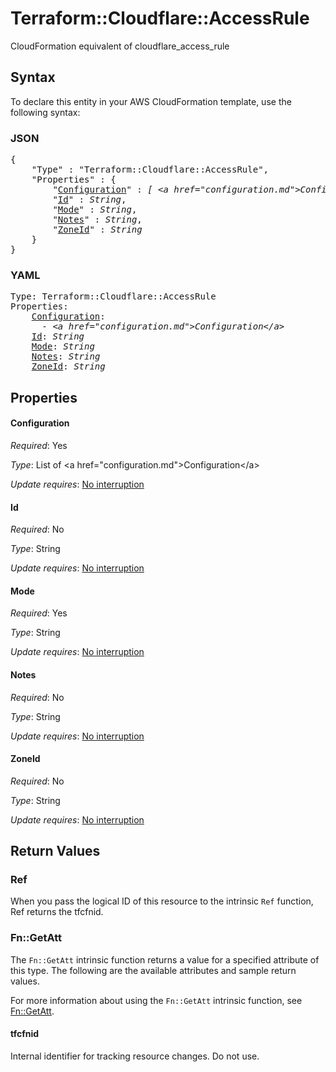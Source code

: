 # Terraform::Cloudflare::AccessRule

CloudFormation equivalent of cloudflare_access_rule

## Syntax

To declare this entity in your AWS CloudFormation template, use the following syntax:

### JSON

<pre>
{
    "Type" : "Terraform::Cloudflare::AccessRule",
    "Properties" : {
        "<a href="#configuration" title="Configuration">Configuration</a>" : <i>[ &lt;a href=&#34;configuration.md&#34;&gt;Configuration&lt;/a&gt;, ... ]</i>,
        "<a href="#id" title="Id">Id</a>" : <i>String</i>,
        "<a href="#mode" title="Mode">Mode</a>" : <i>String</i>,
        "<a href="#notes" title="Notes">Notes</a>" : <i>String</i>,
        "<a href="#zoneid" title="ZoneId">ZoneId</a>" : <i>String</i>
    }
}
</pre>

### YAML

<pre>
Type: Terraform::Cloudflare::AccessRule
Properties:
    <a href="#configuration" title="Configuration">Configuration</a>: <i>
      - &lt;a href=&#34;configuration.md&#34;&gt;Configuration&lt;/a&gt;</i>
    <a href="#id" title="Id">Id</a>: <i>String</i>
    <a href="#mode" title="Mode">Mode</a>: <i>String</i>
    <a href="#notes" title="Notes">Notes</a>: <i>String</i>
    <a href="#zoneid" title="ZoneId">ZoneId</a>: <i>String</i>
</pre>

## Properties

#### Configuration

_Required_: Yes

_Type_: List of &lt;a href=&#34;configuration.md&#34;&gt;Configuration&lt;/a&gt;

_Update requires_: [No interruption](https://docs.aws.amazon.com/AWSCloudFormation/latest/UserGuide/using-cfn-updating-stacks-update-behaviors.html#update-no-interrupt)

#### Id

_Required_: No

_Type_: String

_Update requires_: [No interruption](https://docs.aws.amazon.com/AWSCloudFormation/latest/UserGuide/using-cfn-updating-stacks-update-behaviors.html#update-no-interrupt)

#### Mode

_Required_: Yes

_Type_: String

_Update requires_: [No interruption](https://docs.aws.amazon.com/AWSCloudFormation/latest/UserGuide/using-cfn-updating-stacks-update-behaviors.html#update-no-interrupt)

#### Notes

_Required_: No

_Type_: String

_Update requires_: [No interruption](https://docs.aws.amazon.com/AWSCloudFormation/latest/UserGuide/using-cfn-updating-stacks-update-behaviors.html#update-no-interrupt)

#### ZoneId

_Required_: No

_Type_: String

_Update requires_: [No interruption](https://docs.aws.amazon.com/AWSCloudFormation/latest/UserGuide/using-cfn-updating-stacks-update-behaviors.html#update-no-interrupt)

## Return Values

### Ref

When you pass the logical ID of this resource to the intrinsic `Ref` function, Ref returns the tfcfnid.

### Fn::GetAtt

The `Fn::GetAtt` intrinsic function returns a value for a specified attribute of this type. The following are the available attributes and sample return values.

For more information about using the `Fn::GetAtt` intrinsic function, see [Fn::GetAtt](https://docs.aws.amazon.com/AWSCloudFormation/latest/UserGuide/intrinsic-function-reference-getatt.html).

#### tfcfnid

Internal identifier for tracking resource changes. Do not use.

